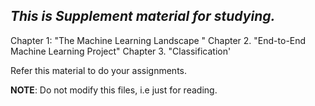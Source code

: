 ## *This is Supplement material for studying.*

Chapter 1: "The Machine Learning Landscape " 
Chapter 2. "End-to-End Machine Learning Project"
Chapter 3. "Classification'
  
Refer this material to do your assignments.  

**NOTE**:
 Do not modify this files, i.e just for reading.
